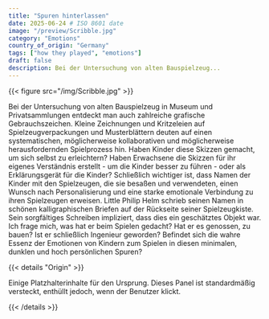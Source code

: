```yaml
---
title: "Spuren hinterlassen"
date: 2025-06-24 # ISO 8601 date
image: "/preview/Scribble.jpg"
category: "Emotions"
country_of_origin: "Germany"
tags: ["how they played", "emotions"]
draft: false
description: Bei der Untersuchung von alten Bauspielzeug...
---
```




{{< figure src="/img/Scribble.jpg"  >}}

Bei der Untersuchung von alten Bauspielzeug in Museum und Privatsammlungen entdeckt man auch zahlreiche grafische Gebrauchszeichen. Kleine Zeichnungen und Kritzeleien auf Spielzeugverpackungen und Musterblättern deuten auf einen systematischen, möglicherweise kollaborativen und möglicherweise herausfordernden Spielprozess hin. Haben Kinder diese Skizzen gemacht, um sich selbst zu erleichtern? Haben Erwachsene die Skizzen für ihr eigenes Verständnis erstellt - um die Kinder besser zu führen - oder als Erklärungsgerät für die Kinder? Schließlich wichtiger ist, dass Namen der Kinder mit den Spielzeugen, die sie besaßen und verwendeten, einen Wunsch nach Personalisierung und eine starke emotionale Verbindung zu ihren Spielzeugen erweisen. Little Philip Helm schrieb seinen Namen in schönen kalligraphischen Briefen auf der Rückseite seiner Spielzeugkiste. Sein sorgfältiges Schreiben impliziert, dass dies ein geschätztes Objekt war. Ich frage mich, was hat er beim Spielen gedacht? Hat er es genossen, zu bauen? Ist er schließlich Ingenieur geworden? Befindet sich die wahre Essenz der Emotionen von Kindern zum Spielen in diesen minimalen, dunklen und hoch persönlichen Spuren?

{{< details "Origin" >}}

Einige Platzhalterinhalte für den Ursprung. Dieses Panel ist standardmäßig versteckt, enthüllt jedoch, wenn der Benutzer klickt.

{{< /details >}}

